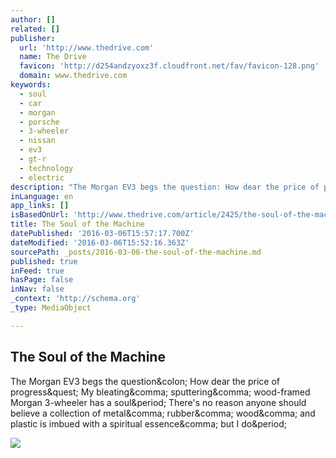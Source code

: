 ```yaml
---
author: []
related: []
publisher:
  url: 'http://www.thedrive.com'
  name: The Drive
  favicon: 'http://d254andzyoxz3f.cloudfront.net/fav/favicon-128.png'
  domain: www.thedrive.com
keywords:
  - soul
  - car
  - morgan
  - porsche
  - 3-wheeler
  - nissan
  - ev3
  - gt-r
  - technology
  - electric
description: "The Morgan EV3 begs the question: How dear the price of progress? My bleating, sputtering, wood-framed Morgan 3-wheeler has a soul. There's no reason anyone should believe a collection of metal, rubber, wood, and plastic is imbued with a spiritual essence, but I do."
inLanguage: en
app_links: []
isBasedOnUrl: 'http://www.thedrive.com/article/2425/the-soul-of-the-machine'
title: The Soul of the Machine
datePublished: '2016-03-06T15:57:17.700Z'
dateModified: '2016-03-06T15:52:16.363Z'
sourcePath: _posts/2016-03-06-the-soul-of-the-machine.md
published: true
inFeed: true
hasPage: false
inNav: false
_context: 'http://schema.org'
_type: MediaObject

---
```

<article style=""><h1>The Soul of the Machine</h1><p>The Morgan EV3 begs the question&amp;colon; How dear the price of progress&amp;quest; My bleating&amp;comma; sputtering&amp;comma; wood-framed Morgan 3-wheeler has a soul&amp;period; There's no reason anyone should believe a collection of metal&amp;comma; rubber&amp;comma; wood&amp;comma; and plastic is imbued with a spiritual essence&amp;comma; but I do&amp;period;</p><img src="http://d254andzyoxz3f.cloudfront.net/morgan-ev3-hero.jpg" /></article>